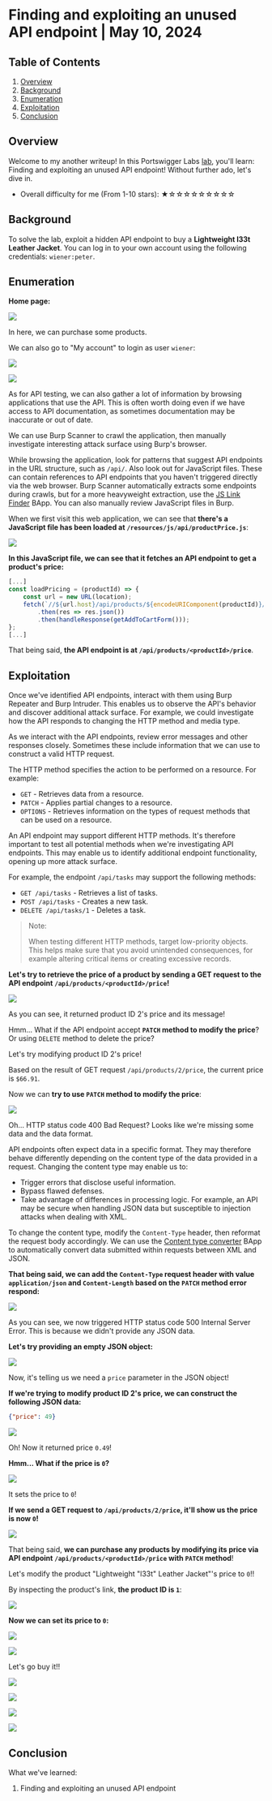 # Finding and exploiting an unused API endpoint | May 10, 2024

## Table of Contents

1. [Overview](#overview)
2. [Background](#background)
3. [Enumeration](#enumeration)
4. [Exploitation](#exploitation)
5. [Conclusion](#conclusion)

## Overview

Welcome to my another writeup! In this Portswigger Labs [lab](https://portswigger.net/web-security/api-testing/lab-exploiting-unused-api-endpoint), you'll learn: Finding and exploiting an unused API endpoint! Without further ado, let's dive in.

- Overall difficulty for me (From 1-10 stars): ★☆☆☆☆☆☆☆☆☆

## Background

To solve the lab, exploit a hidden API endpoint to buy a **Lightweight l33t Leather Jacket**. You can log in to your own account using the following credentials: `wiener:peter`.

## Enumeration

**Home page:**

![](https://raw.githubusercontent.com/siunam321/CTF-Writeups/main/Portswigger-Labs/API-Testing/API-2/images/Pasted%20image%2020240510142916.png)

In here, we can purchase some products.

We can also go to "My account" to login as user `wiener`:

![](https://raw.githubusercontent.com/siunam321/CTF-Writeups/main/Portswigger-Labs/API-Testing/API-2/images/Pasted%20image%2020240510143236.png)

![](https://raw.githubusercontent.com/siunam321/CTF-Writeups/main/Portswigger-Labs/API-Testing/API-2/images/Pasted%20image%2020240510143243.png)

As for API testing, we can also gather a lot of information by browsing applications that use the API. This is often worth doing even if we have access to API documentation, as sometimes documentation may be inaccurate or out of date.

We can use Burp Scanner to crawl the application, then manually investigate interesting attack surface using Burp's browser.

While browsing the application, look for patterns that suggest API endpoints in the URL structure, such as `/api/`. Also look out for JavaScript files. These can contain references to API endpoints that you haven't triggered directly via the web browser. Burp Scanner automatically extracts some endpoints during crawls, but for a more heavyweight extraction, use the [JS Link Finder](https://portswigger.net/bappstore/0e61c786db0c4ac787a08c4516d52ccf) BApp. You can also manually review JavaScript files in Burp.

When we first visit this web application, we can see that **there's a JavaScript file has been loaded at `/resources/js/api/productPrice.js`**:

![](https://raw.githubusercontent.com/siunam321/CTF-Writeups/main/Portswigger-Labs/API-Testing/API-2/images/Pasted%20image%2020240510143943.png)

**In this JavaScript file, we can see that it fetches an API endpoint to get a product's price:**
```javascript
[...]
const loadPricing = (productId) => {
    const url = new URL(location);
    fetch(`//${url.host}/api/products/${encodeURIComponent(productId)}/price`)
        .then(res => res.json())
        .then(handleResponse(getAddToCartForm()));
};
[...]
```

That being said, **the API endpoint is at `/api/products/<productId>/price`**.

## Exploitation

Once we've identified API endpoints, interact with them using Burp Repeater and Burp Intruder. This enables us to observe the API's behavior and discover additional attack surface. For example, we could investigate how the API responds to changing the HTTP method and media type.

As we interact with the API endpoints, review error messages and other responses closely. Sometimes these include information that we can use to construct a valid HTTP request.

The HTTP method specifies the action to be performed on a resource. For example:

- `GET` - Retrieves data from a resource.
- `PATCH` - Applies partial changes to a resource.
- `OPTIONS` - Retrieves information on the types of request methods that can be used on a resource.

An API endpoint may support different HTTP methods. It's therefore important to test all potential methods when we're investigating API endpoints. This may enable us to identify additional endpoint functionality, opening up more attack surface.

For example, the endpoint `/api/tasks` may support the following methods:

- `GET /api/tasks` - Retrieves a list of tasks.
- `POST /api/tasks` - Creates a new task.
- `DELETE /api/tasks/1` - Deletes a task.

> Note:
>  
> When testing different HTTP methods, target low-priority objects. This helps make sure that you avoid unintended consequences, for example altering critical items or creating excessive records.

**Let's try to retrieve the price of a product by sending a GET request to the API endpoint `/api/products/<productId>/price`!**

![](https://raw.githubusercontent.com/siunam321/CTF-Writeups/main/Portswigger-Labs/API-Testing/API-2/images/Pasted%20image%2020240510144434.png)

As you can see, it returned product ID 2's price and its message!

Hmm... What if the API endpoint accept **`PATCH` method to modify the price**? Or using `DELETE` method to delete the price?

Let's try modifying product ID 2's price!

Based on the result of GET request `/api/products/2/price`, the current price is `$66.91`.

Now we can **try to use `PATCH` method to modify the price**:

![](https://raw.githubusercontent.com/siunam321/CTF-Writeups/main/Portswigger-Labs/API-Testing/API-2/images/Pasted%20image%2020240510145347.png)

Oh... HTTP status code 400 Bad Request? Looks like we're missing some data and the data format.

API endpoints often expect data in a specific format. They may therefore behave differently depending on the content type of the data provided in a request. Changing the content type may enable us to:

- Trigger errors that disclose useful information.
- Bypass flawed defenses.
- Take advantage of differences in processing logic. For example, an API may be secure when handling JSON data but susceptible to injection attacks when dealing with XML.

To change the content type, modify the `Content-Type` header, then reformat the request body accordingly. We can use the [Content type converter](https://portswigger.net/bappstore/db57ecbe2cb7446292a94aa6181c9278) BApp to automatically convert data submitted within requests between XML and JSON.

**That being said, we can add the `Content-Type` request header with value `application/json` and `Content-Length` based on the `PATCH` method error respond:**

![](https://raw.githubusercontent.com/siunam321/CTF-Writeups/main/Portswigger-Labs/API-Testing/API-2/images/Pasted%20image%2020240510145626.png)

As you can see, we now triggered HTTP status code 500 Internal Server Error. This is because we didn't provide any JSON data.

**Let's try providing an empty JSON object:**

![](https://raw.githubusercontent.com/siunam321/CTF-Writeups/main/Portswigger-Labs/API-Testing/API-2/images/Pasted%20image%2020240510145747.png)

Now, it's telling us we need a `price` parameter in the JSON object!

**If we're trying to modify product ID 2's price, we can construct the following JSON data:**
```json
{"price": 49}
```

![](https://raw.githubusercontent.com/siunam321/CTF-Writeups/main/Portswigger-Labs/API-Testing/API-2/images/Pasted%20image%2020240510145926.png)

Oh! Now it returned price `0.49`! 

**Hmm... What if the price is `0`?**

![](https://raw.githubusercontent.com/siunam321/CTF-Writeups/main/Portswigger-Labs/API-Testing/API-2/images/Pasted%20image%2020240510150021.png)

It sets the price to `0`!

**If we send a GET request to `/api/products/2/price`, it'll show us the price is now `0`!**

![](https://raw.githubusercontent.com/siunam321/CTF-Writeups/main/Portswigger-Labs/API-Testing/API-2/images/Pasted%20image%2020240510150134.png)

That being said, **we can purchase any products by modifying its price via API endpoint `/api/products/<productId>/price` with `PATCH` method**!

Let's modify the product "Lightweight "l33t" Leather Jacket"'s price to `0`!!

By inspecting the product's link, **the product ID is `1`**:

![](https://raw.githubusercontent.com/siunam321/CTF-Writeups/main/Portswigger-Labs/API-Testing/API-2/images/Pasted%20image%2020240510150325.png)

**Now we can set its price to `0`:**

![](https://raw.githubusercontent.com/siunam321/CTF-Writeups/main/Portswigger-Labs/API-Testing/API-2/images/Pasted%20image%2020240510150427.png)

![](https://raw.githubusercontent.com/siunam321/CTF-Writeups/main/Portswigger-Labs/API-Testing/API-2/images/Pasted%20image%2020240510150451.png)

Let's go buy it!!

![](https://raw.githubusercontent.com/siunam321/CTF-Writeups/main/Portswigger-Labs/API-Testing/API-2/images/Pasted%20image%2020240510150510.png)

![](https://raw.githubusercontent.com/siunam321/CTF-Writeups/main/Portswigger-Labs/API-Testing/API-2/images/Pasted%20image%2020240510150522.png)

![](https://raw.githubusercontent.com/siunam321/CTF-Writeups/main/Portswigger-Labs/API-Testing/API-2/images/Pasted%20image%2020240510150532.png)

![](https://raw.githubusercontent.com/siunam321/CTF-Writeups/main/Portswigger-Labs/API-Testing/API-2/images/Pasted%20image%2020240510150540.png)

## Conclusion

What we've learned:

1. Finding and exploiting an unused API endpoint